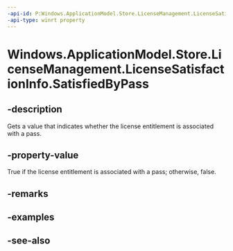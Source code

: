 ```yaml
---
-api-id: P:Windows.ApplicationModel.Store.LicenseManagement.LicenseSatisfactionInfo.SatisfiedByPass
-api-type: winrt property
---
```


<!-- Property syntax
public bool SatisfiedByPass { get; }
-->

# Windows.ApplicationModel.Store.LicenseManagement.LicenseSatisfactionInfo.SatisfiedByPass

## -description
Gets a value that indicates whether the license entitlement is associated with a pass.

## -property-value
True if the license entitlement is associated with a pass; otherwise, false.

## -remarks

## -examples

## -see-also
